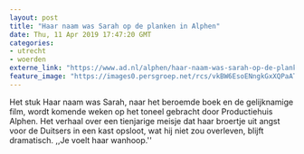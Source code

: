 ```yaml
---
layout: post
title: "Haar naam was Sarah op de planken in Alphen"
date: Thu, 11 Apr 2019 17:47:20 GMT
categories: 
- utrecht 
- woerden 
externe_link: "https://www.ad.nl/alphen/haar-naam-was-sarah-op-de-planken-in-alphen~a54c6ada/"
feature_image: "https://images0.persgroep.net/rcs/vkBW6EsoENngkGxXQPaAT_HKom8/diocontent/145164358/_fitwidth/400/?appId=21791a8992982cd8da851550a453bd7f&quality=0.7"
---
```


Het stuk Haar naam was Sarah, naar het beroemde boek en de gelijknamige film, wordt komende weken op het toneel gebracht door Productiehuis Alphen. Het verhaal over een tienjarige meisje dat haar broertje uit angst voor de Duitsers in een kast opsloot, wat hij niet zou overleven, blijft dramatisch. ,,Je voelt haar wanhoop.''
